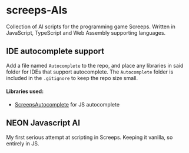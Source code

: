 # screeps-AIs
Collection of AI scripts for the programming game Screeps.  Written in JavaScript, TypeScript and Web Assembly supporting languages.


## IDE autocomplete support
Add a file named `Autocomplete` to the repo, and place any libraries in said folder for IDEs that support autocomplete.  The `Autocomplete` folder is included in the `.gitignore` to keep the repo size small.

#### Libraries used:
* [ScreepsAutocomplete](https://github.com/Garethp/ScreepsAutocomplete) for JS autocomplete

## NEON Javascript AI
My first serious attempt at scripting in Screeps.  Keeping it vanilla, so entirely in JS.
